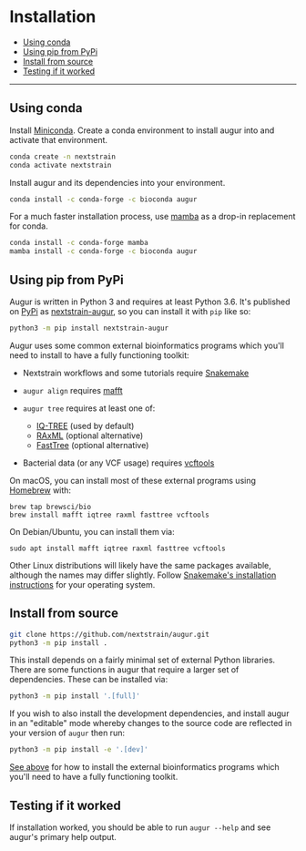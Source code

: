 # Installation

* [Using conda](#using-conda)
* [Using pip from PyPi](#using-pip-from-pypi)
* [Install from source](#install-from-source)
* [Testing if it worked](#testing-if-it-worked)

---

## Using conda

Install [Miniconda](https://docs.conda.io/en/latest/miniconda.html).
Create a conda environment to install augur into and activate that environment.

```bash
conda create -n nextstrain
conda activate nextstrain
```

Install augur and its dependencies into your environment.

```bash
conda install -c conda-forge -c bioconda augur
```

For a much faster installation process, use [mamba](https://github.com/TheSnakePit/mamba) as a drop-in replacement for conda.

```bash
conda install -c conda-forge mamba
mamba install -c conda-forge -c bioconda augur
```

## Using pip from PyPi

Augur is written in Python 3 and requires at least Python 3.6.
It's published on [PyPi](https://pypi.org) as [nextstrain-augur](https://pypi.org/project/nextstrain-augur), so you can install it with `pip` like so:

```bash
python3 -m pip install nextstrain-augur
```

Augur uses some common external bioinformatics programs which you'll need to install to have a fully functioning toolkit:

* Nextstrain workflows and some tutorials require [Snakemake](https://snakemake.readthedocs.io)

* `augur align` requires [mafft](https://mafft.cbrc.jp/alignment/software/)

* `augur tree` requires at least one of:
   - [IQ-TREE](http://www.iqtree.org/) (used by default)
   - [RAxML](https://sco.h-its.org/exelixis/web/software/raxml/) (optional alternative)
   - [FastTree](http://www.microbesonline.org/fasttree/) (optional alternative)

* Bacterial data (or any VCF usage) requires [vcftools](https://vcftools.github.io/)

On macOS, you can install most of these external programs using [Homebrew](https://brew.sh/) with:

    brew tap brewsci/bio
    brew install mafft iqtree raxml fasttree vcftools

On Debian/Ubuntu, you can install them via:

    sudo apt install mafft iqtree raxml fasttree vcftools

Other Linux distributions will likely have the same packages available, although the names may differ slightly.
Follow [Snakemake's installation instructions](https://snakemake.readthedocs.io/en/stable/getting_started/installation.html) for your operating system.

## Install from source

```bash
git clone https://github.com/nextstrain/augur.git
python3 -m pip install .
```

This install depends on a fairly minimal set of external Python libraries.
There are some functions in augur that require a larger set of dependencies.
These can be installed via:

```bash
python3 -m pip install '.[full]'
```

If you wish to also install the development dependencies, and install augur in an "editable" mode whereby changes to the source code are reflected in your version of `augur` then run:

```bash
python3 -m pip install -e '.[dev]'
```

[See above](#using-pip-from-pypi) for how to install the external bioinformatics programs which you'll need to have a fully functioning toolkit.


## Testing if it worked

If installation worked, you should be able to run `augur --help` and see
augur's primary help output.
